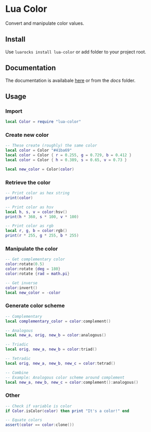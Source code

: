 # Lua Color

Convert and manipulate color values.


## Install

Use `luarocks install lua-color` or add folder to your project root.

## Documentation

The documentation is availabale [here](https://firanel.github.io/lua-color/index.html)
or from the *docs* folder.

## Usage

### Import
```lua
local Color = require "lua-color"
```

### Create new color
```lua
-- These create (roughly) the same color
local color = Color "#41ba69"
local color = Color { r = 0.255, g = 0.729, b = 0.412 }
local color = Color { h = 0.389, s = 0.65, v = 0.73 }

local new_color = Color(color)
```

### Retrieve the color
```lua
-- Print color as hex string
print(color)

-- Print color as hsv
local h, s, v = color:hsv()
print(h * 360, s * 100, v * 100)

-- Print color as rgb
local r, g, b = color:rgb()
print(r * 255, g * 255, b * 255)
```

### Manipulate the color
```lua
-- Get complementary color
color:rotate(0.5)
color:rotate {deg = 180}
color:rotate {rad = math.pi}

-- Get inverse
color:invert()
local new_color = -color
```

### Generate color scheme
``` lua
-- Complementary
local complementary_color = color:complement()

-- Analogous
local new_a, orig, new_b = color:analogous()

-- Triadic
local orig, new_a, new_b = color:triad()

-- Tetradic
local orig, new_a, new_b, new_c = color:tetrad()

-- Combine
-- Example: Analogous color scheme around complement
local new_a, new_b, new_c = color:complement():analogous()
```

### Other
```lua
-- Check if variable is color
if Color.isColor(color) then print "It's a color!" end

-- Equate colors
assert(color == color:clone())
```

